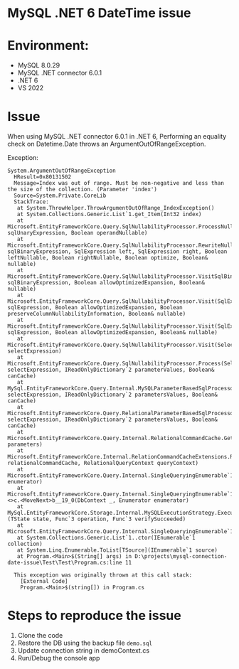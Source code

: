 # MySQL .NET 6 DateTime issue

# Environment:
- MySQL 8.0.29
- MySQL .NET connector 6.0.1
- .NET 6
- VS 2022

# Issue
When using MySQL .NET connector 6.0.1 in .NET 6, Performing an equality check on Datetime.Date throws an ArgumentOutOfRangeException.

Exception:

    System.ArgumentOutOfRangeException
      HResult=0x80131502
      Message=Index was out of range. Must be non-negative and less than the size of the collection. (Parameter 'index')
      Source=System.Private.CoreLib
      StackTrace:
       at System.ThrowHelper.ThrowArgumentOutOfRange_IndexException()
       at System.Collections.Generic.List`1.get_Item(Int32 index)
       at Microsoft.EntityFrameworkCore.Query.SqlNullabilityProcessor.ProcessNullNotNull(SqlUnaryExpression sqlUnaryExpression, Boolean operandNullable)
       at Microsoft.EntityFrameworkCore.Query.SqlNullabilityProcessor.RewriteNullSemantics(SqlBinaryExpression sqlBinaryExpression, SqlExpression left, SqlExpression right, Boolean leftNullable, Boolean rightNullable, Boolean optimize, Boolean& nullable)
       at Microsoft.EntityFrameworkCore.Query.SqlNullabilityProcessor.VisitSqlBinary(SqlBinaryExpression sqlBinaryExpression, Boolean allowOptimizedExpansion, Boolean& nullable)
       at Microsoft.EntityFrameworkCore.Query.SqlNullabilityProcessor.Visit(SqlExpression sqlExpression, Boolean allowOptimizedExpansion, Boolean preserveColumnNullabilityInformation, Boolean& nullable)
       at Microsoft.EntityFrameworkCore.Query.SqlNullabilityProcessor.Visit(SqlExpression sqlExpression, Boolean allowOptimizedExpansion, Boolean& nullable)
       at Microsoft.EntityFrameworkCore.Query.SqlNullabilityProcessor.Visit(SelectExpression selectExpression)
       at Microsoft.EntityFrameworkCore.Query.SqlNullabilityProcessor.Process(SelectExpression selectExpression, IReadOnlyDictionary`2 parameterValues, Boolean& canCache)
       at MySql.EntityFrameworkCore.Query.Internal.MySQLParameterBasedSqlProcessor.ProcessSqlNullability(SelectExpression selectExpression, IReadOnlyDictionary`2 parametersValues, Boolean& canCache)
       at Microsoft.EntityFrameworkCore.Query.RelationalParameterBasedSqlProcessor.Optimize(SelectExpression selectExpression, IReadOnlyDictionary`2 parametersValues, Boolean& canCache)
       at Microsoft.EntityFrameworkCore.Query.Internal.RelationalCommandCache.GetRelationalCommandTemplate(IReadOnlyDictionary`2 parameters)
       at Microsoft.EntityFrameworkCore.Internal.RelationCommandCacheExtensions.RentAndPopulateRelationalCommand(RelationalCommandCache relationalCommandCache, RelationalQueryContext queryContext)
       at Microsoft.EntityFrameworkCore.Query.Internal.SingleQueryingEnumerable`1.Enumerator.InitializeReader(Enumerator enumerator)
       at Microsoft.EntityFrameworkCore.Query.Internal.SingleQueryingEnumerable`1.Enumerator.<>c.<MoveNext>b__19_0(DbContext _, Enumerator enumerator)
       at MySql.EntityFrameworkCore.Storage.Internal.MySQLExecutionStrategy.Execute[TState,TResult](TState state, Func`3 operation, Func`3 verifySucceeded)
       at Microsoft.EntityFrameworkCore.Query.Internal.SingleQueryingEnumerable`1.Enumerator.MoveNext()
       at System.Collections.Generic.List`1..ctor(IEnumerable`1 collection)
       at System.Linq.Enumerable.ToList[TSource](IEnumerable`1 source)
       at Program.<Main>$(String[] args) in D:\projects\mysql-connection-date-issue\Test\Test\Program.cs:line 11

      This exception was originally thrown at this call stack:
        [External Code]
        Program.<Main>$(string[]) in Program.cs
  
  
 # Steps to reproduce the issue
 1. Clone the code
 2. Restore the DB using the backup file `demo.sql`
 3. Update connection string in demoContext.cs
 4. Run/Debug the console app

